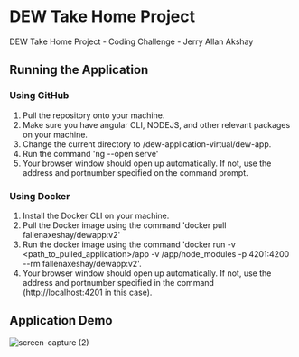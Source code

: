 # DEW Take Home Project
 DEW Take Home Project - Coding Challenge - Jerry Allan Akshay
 
## Running the Application

### Using GitHub
1. Pull the repository onto your machine.
2. Make sure you have angular CLI, NODEJS, and other relevant packages on your machine.
3. Change the current directory to <Pulled Repo>/dew-application-virtual/dew-app.
4. Run the command 'ng --open serve'
5. Your browser window should open up automatically. If not, use the address and portnumber specified on the command prompt.
 
### Using Docker
1. Install the Docker CLI on your machine.
2. Pull the Docker image using the command 'docker pull fallenaxeshay/dewapp:v2'
3. Run the docker image using the command 'docker run -v <path_to_pulled_application>/app -v /app/node_modules -p 4201:4200 --rm fallenaxeshay/dewapp:v2'.
5. Your browser window should open up automatically. If not, use the address and portnumber specified in the command (http://localhost:4201 in this case).
 
## Application Demo
![screen-capture (2)](https://user-images.githubusercontent.com/89501492/131195638-0e35e5d9-fa52-440d-aa84-d0450f3cef35.gif)

